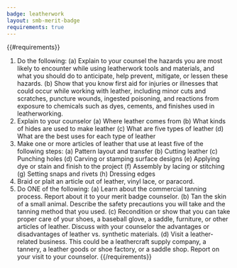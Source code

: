 ```yaml
---
badge: leatherwork
layout: smb-merit-badge
requirements: true
---
```


{{#requirements}}
1. Do the following:
    (a) Explain to your counsel the hazards you are most likely to encounter while using leatherwork tools and materials, and what you should do to anticipate, help prevent, mitigate, or lessen these hazards.
    (b) Show that you know first aid for injuries or illnesses that could occur while working with leather, including minor cuts and scratches, puncture wounds, ingested poisoning, and reactions from exposure to chemicals such as dyes, cements, and finishes used in leatherworking.
2. Explain to your counselor
    (a) Where leather comes from
    (b) What kinds of hides are used to make leather
    (c) What are five types of leather
    (d) What are the best uses for each type of leather
3. Make one or more articles of leather that use at least five of the following steps:
    (a) Pattern layout and transfer
    (b) Cutting leather
    (c) Punching holes
    (d) Carving or stamping surface designs
    (e) Applying dye or stain and finish to the project
    (f) Assembly by lacing or stitching
    (g) Setting snaps and rivets
    (h) Dressing edges
4. Braid or plait an article out of leather, vinyl lace, or paracord.
5. Do ONE of the following:
    (a) Learn about the commercial tanning process. Report about it to your merit badge counselor.
    (b) Tan the skin of a small animal. Describe the safety precautions you will take and the tanning method that you used.
    (c) Recondition or show that you can take proper care of your shoes, a baseball glove, a saddle, furniture, or other articles of leather. Discuss with your counselor the advantages or disadvantages of leather vs. synthetic materials.
    (d) Visit a leather-related business. This could be a leathercraft supply company, a tannery, a leather goods or shoe factory, or a saddle shop. Report on your visit to your counselor.
{{/requirements}}
